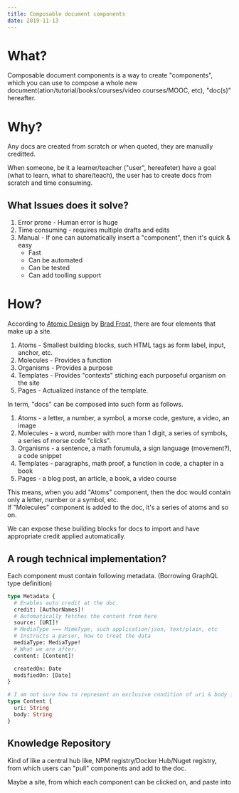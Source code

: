 ```yaml
---
title: Composable document components
date: 2019-11-13
---
```


# What?

Composable document components is a way to create "components", which you can use to compose a whole new document(ation/tutorial/books/courses/video courses/MOOC, etc), "doc(s)" hereafter.

# Why?

Any docs are created from scratch or when quoted, they are manually creditted.

When someone, be it a learner/teacher ("user", hereafeter) have a goal (what to learn, what to share/teach),
the user has to create docs from scratch and time consuming.

## What Issues does it solve?

1. Error prone - Human error is huge
1. Time consuming - requires multiple drafts and edits
1. Manual - If one can automatically insert a "component", then it's quick & easy
   - Fast
   - Can be automated
   - Can be tested
   - Can add toolling support

# How?

According to [Atomic Design][atomic design] by [Brad Frost][brad frost], there are four elements that make up a site.

1. Atoms - Smallest building blocks, such HTML tags as form label, input, anchor, etc.
1. Molecules - Provides a function
1. Organisms - Provides a purpose
1. Templates - Provides "contexts" stiching each purposeful organism on the site
1. Pages - Actualized instance of the template.

In term, "docs" can be composed into such form as follows.

1. Atoms - a letter, a number, a symbol, a morse code, gesture, a video, an image
1. Molecules - a word, number with more than 1 digit, a series of symbols, a series of morse code "clicks".
1. Organisms - a sentence, a math forumula, a sign language (movement?), a code snippet
1. Templates - paragraphs, math proof, a function in code, a chapter in a book
1. Pages - a blog post, an article, a book, a video course

This means, when you add "Atoms" component, then the doc would contain only a letter, number or a symbol, etc.  
If "Molecules" component is added to the doc, it's a series of atoms and so on.

We can expose these building blocks for docs to import and have appropriate credit applied automatically.

## A rough technical implementation?

Each component must contain following metadata. (Borrowing GraphQL type definition)

```graphql
type Metadata {
  # Enables auto credit at the doc.
  credit: [AuthorNames]!
  # Automatically fetches the content from here
  source: [URI]!
  # MediaType === MimeType, such application/json, text/plain, etc
  # Instructs a parser, how to treat the data
  mediaType: MediaType!
  # What we are after.
  content: [Content]!

  createdOn: Date
  modifiedOn: [Date]
}

# I am not sure how to represent an exclusive condition of uri & body in graphql.
type Content {
  uri: String
  body: String
}
```

## Knowledge Repository

Kind of like a central hub like, NPM registry/Docker Hub/Nuget registry, from which users can "pull" components and add to the doc.

Maybe a site, from which each component can be clicked on, and paste into

[atomic design]: https://bradfrost.com/blog/post/atomic-web-design/
[brad frost]: https://bradfrost.com/
